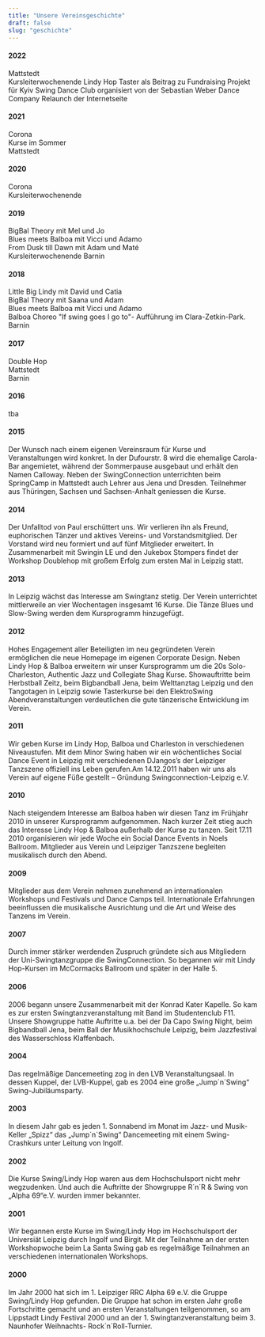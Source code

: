 ```yaml
---
title: "Unsere Vereinsgeschichte"
draft: false
slug: "geschichte"
---
```


#### 2022
Mattstedt  
Kursleiterwochenende
Lindy Hop Taster als Beitrag zu Fundraising Projekt für Kyiv Swing Dance Club organisiert von der Sebastian Weber Dance Company
Relaunch der Internetseite  

#### 2021
Corona  
Kurse im Sommer  
Mattstedt  

#### 2020
Corona  
Kursleiterwochenende

#### 2019
BigBal Theory mit Mel und Jo  
Blues meets Balboa mit Vicci und Adamo  
From Dusk till Dawn mit Adam und Maté  
Kursleiterwochenende
Barnin  

#### 2018
Little Big Lindy mit David und Catia  
BigBal Theory mit Saana und Adam  
Blues meets Balboa mit Vicci und Adamo  
Balboa Choreo "If swing goes I go to"- Aufführung im Clara-Zetkin-Park.  
Barnin  

#### 2017
Double Hop  
Mattstedt  
Barnin  

#### 2016
tba

#### 2015
Der Wunsch nach einem eigenen Vereinsraum für Kurse und Veranstaltungen wird konkret. In der Dufourstr. 8 wird die ehemalige Carola-Bar angemietet, während der Sommerpause ausgebaut und erhält den Namen Calloway.
Neben der SwingConnection unterrichten beim SpringCamp in Mattstedt auch Lehrer aus Jena und Dresden. Teilnehmer aus Thüringen, Sachsen und Sachsen-Anhalt geniessen die Kurse.

#### 2014
Der Unfalltod von Paul erschüttert uns. Wir verlieren ihn als Freund, euphorischen Tänzer und aktives Vereins- und Vorstandsmitglied. Der Vorstand wird neu formiert und auf fünf Mitglieder erweitert.
In Zusammenarbeit mit Swingin LE und den Jukebox Stompers findet der Workshop Doublehop mit großem Erfolg zum ersten Mal in Leipzig statt.

#### 2013
In Leipzig wächst das Interesse am Swingtanz stetig. Der Verein unterrichtet mittlerweile an vier Wochentagen insgesamt 16 Kurse. Die Tänze Blues und Slow-Swing werden dem Kursprogramm hinzugefügt.

#### 2012
Hohes Engagement aller Beteiligten im neu gegründeten Verein ermöglichen die neue Homepage im eigenen Corporate Design. Neben Lindy Hop & Balboa erweitern wir unser Kursprogramm um die 20s Solo-Charleston, Authentic Jazz und Collegiate Shag Kurse. Showauftritte beim Herbstball Zeitz, beim Bigbandball Jena, beim Welttanztag Leipzig und den Tangotagen in Leipzig sowie Tasterkurse bei den ElektroSwing Abendveranstaltungen verdeutlichen die gute tänzerische Entwicklung im Verein.

#### 2011
Wir geben Kurse im Lindy Hop, Balboa und Charleston in verschiedenen Niveaustufen. Mit dem Minor Swing haben wir ein wöchentliches Social Dance Event in Leipzig mit verschiedenen DJangos’s der Leipziger Tanzszene offiziell ins Leben gerufen.Am 14.12.2011 haben wir uns als Verein auf eigene Füße gestellt – Gründung Swingconnection-Leipzig e.V.

#### 2010
Nach steigendem Interesse am Balboa haben wir diesen Tanz im Frühjahr 2010 in unserer Kursprogramm aufgenommen. Nach kurzer Zeit stieg auch das Interesse Lindy Hop & Balboa außerhalb der Kurse zu tanzen. Seit 17.11 2010 organisieren wir jede Woche ein Social Dance Events in Noels Ballroom. Mitglieder aus Verein und Leipziger Tanzszene begleiten musikalisch durch den Abend.

#### 2009
Mitglieder aus dem Verein nehmen zunehmend an internationalen Workshops und Festivals und Dance Camps teil. Internationale Erfahrungen beeinflussen die musikalische Ausrichtung und die Art und Weise des Tanzens im Verein.

#### 2007
Durch immer stärker werdenden Zuspruch gründete sich aus Mitgliedern der Uni-Swingtanzgruppe die SwingConnection. So begannen wir mit Lindy Hop-Kursen im McCormacks Ballroom und später in der Halle 5.

#### 2006
2006 begann unsere Zusammenarbeit mit der Konrad Kater Kapelle. So kam es zur ersten Swingtanzveranstaltung mit Band im Studentenclub F11. Unsere Showgruppe hatte Auftritte u.a. bei der Da Capo Swing Night, beim Bigbandball Jena, beim Ball der Musikhochschule Leipzig, beim Jazzfestival des Wasserschloss Klaffenbach.

#### 2004
Das regelmäßige Dancemeeting zog in den LVB Veranstaltungsaal. In dessen Kuppel, der LVB-Kuppel, gab es 2004 eine große „Jump´n´Swing“ Swing-Jubiläumsparty.

#### 2003
In diesem Jahr gab es jeden 1. Sonnabend im Monat im Jazz- und Musik-Keller „Spizz“ das „Jump´n´Swing“ Dancemeeting mit einem Swing-Crashkurs unter Leitung von Ingolf.

#### 2002
Die Kurse Swing/Lindy Hop waren aus dem Hochschulsport nicht mehr wegzudenken. Und auch die Auftritte der Showgruppe R´n´R & Swing von „Alpha 69“e.V. wurden immer bekannter.

#### 2001

Wir begannen erste Kurse im Swing/Lindy Hop im Hochschulsport der Universiät Leipzig durch Ingolf und Birgit. Mit der Teilnahme an der ersten Workshopwoche beim La Santa Swing gab es regelmäßige Teilnahmen an verschiedenen internationalen Workshops.

#### 2000

Im Jahr 2000 hat sich im 1. Leipziger RRC Alpha 69 e.V. die Gruppe Swing/Lindy Hop gefunden. Die Gruppe hat schon im ersten Jahr große Fortschritte gemacht und an ersten Veranstaltungen teilgenommen, so am Lippstadt Lindy Festival 2000 und an der 1. Swingtanzveranstaltung beim 3. Naunhofer Weihnachts- Rock´n´Roll-Turnier.
